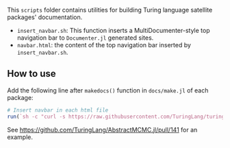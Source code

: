 This `scripts` folder contains utilities for building Turing language satellite packages' documentation. 

- `insert_navbar.sh`: This function inserts a MultiDocumenter-style top navigation bar to `Documenter.jl` generated sites.
- `navbar.html`: the content of the top navigation bar inserted by `insert_navbar.sh`.

## How to use

Add the following line after `makedocs()` function in `docs/make.jl` of each package:

```julia
# Insert navbar in each html file
run(`sh -c "curl -s https://raw.githubusercontent.com/TuringLang/turinglang.github.io/main/assets/scripts/insert_navbar.sh | bash -s docs/build"`)
```

See https://github.com/TuringLang/AbstractMCMC.jl/pull/141 for an example. 
